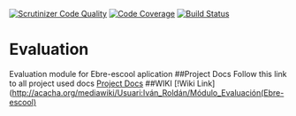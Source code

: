 
[![Scrutinizer Code Quality](https://scrutinizer-ci.com/g/kriminal666/Evaluation/badges/quality-score.png?b=master)](https://scrutinizer-ci.com/g/kriminal666/Evaluation/?branch=master)
[![Code Coverage](https://scrutinizer-ci.com/g/kriminal666/Evaluation/badges/coverage.png?b=master)](https://scrutinizer-ci.com/g/kriminal666/Evaluation/?branch=master)
[![Build Status](https://scrutinizer-ci.com/g/kriminal666/Evaluation/badges/build.png?b=master)](https://scrutinizer-ci.com/g/kriminal666/Evaluation/build-status/master)
# Evaluation
Evaluation module for Ebre-escool aplication
##Project Docs
Follow this link to all project used docs 
[Project Docs](https://github.com/kriminal666/Evaluation_docs)
##WIKI
[!Wiki Link](http://acacha.org/mediawiki/Usuari:Iván_Roldán/Módulo_Evaluación(Ebre-escool)
